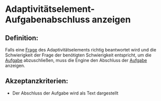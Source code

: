 # Adaptivitätselement-Aufgabenabschluss anzeigen


## Definition:

Falls eine [Frage](Adaptivitätsfrage-GE.md) des Adaptivitätselements richtig beantwortet wird und die Schwierigkeit der Frage der benötigten
Schwierigkeit entspricht, um die [Aufgabe](Adaptivitätsaufgabe-GE.md) abzuschließen, muss die Engine den Abschluss der [Aufgabe](Adaptivitätsaufgabe-GE.md) anzeigen.

## Akzeptanzkriterien:

- Der Abschluss der Aufgabe wird als Text dargestellt